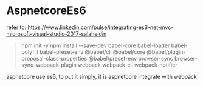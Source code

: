 # AspnetcoreEs6

refer to:
https://www.linkedin.com/pulse/integrating-es6-net-mvc-microsoft-visual-studio-2017-salaheldin

> npm init -y
> npm install --save-dev babel-core babel-loader babel-polyfill babel-preset-env @babel/cli @babel/core @babel/plugin-proposal-class-properties @babel/preset-env browser-sync browser-sync-webpack-plugin webpack webpack-cli webpack-notifier

aspnetcore use es6, to put it simply, it is aspnetcore integrate with webpack